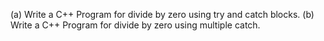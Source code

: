 (a) Write a C++ Program for divide by zero using try and catch blocks.
(b) Write a C++ Program for divide by zero using multiple catch.
